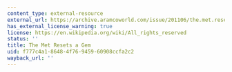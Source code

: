 ```yaml
---
content_type: external-resource
external_url: https://archive.aramcoworld.com/issue/201106/the.met.resets.a.gem.htm
has_external_license_warning: true
license: https://en.wikipedia.org/wiki/All_rights_reserved
status: ''
title: The Met Resets a Gem
uid: f777c4a1-8648-4f76-9459-60908ccfa2c2
wayback_url: ''
---
```


